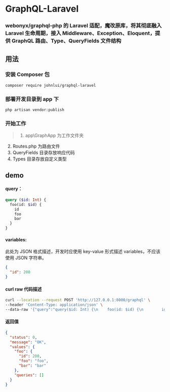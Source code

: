 # GraphQL-Laravel

### webonyx/graphql-php 的 Laravel 适配，魔改原库，将其彻底融入 Laravel 生命周期，接入 Middleware、Exception、Eloquent，提供 GraphQL 路由、Type、QueryFields 文件结构

## 用法

### 安装 Composer 包

`composer require johnlui/graphql-laravel`


### 部署开发目录到 app 下

`php artisan vendor:publish`

### 开始工作

> 1. app\GraphApp 为工作文件夹
  2. Routes.php 为路由文件
  3. QueryFields 目录存放响应代码
  4. Types 目录存放自定义类型

## demo

#### query：

```graphql
query ($id: Int) {
  foo(id: $id) {
    id
    foo
    bar
  }
}
```

#### variables:

此处为 JSON 格式描述，开发时应使用 key-value 形式描述 variables，不应该使用 JSON 字符串。

```json
{
  "id": 200
}
```

#### curl raw 代码描述

```bash
curl --location --request POST 'http://127.0.0.1:8000/graphql' \
--header 'Content-Type: application/json' \
--data-raw '{"query":"query($id: Int) {\n    foo(id: $id) {\n        id\n        foo\n        bar\n    }\n}","variables":{"id":200}}'
```

#### 返回值

```json
{
  "status": 0,
  "message": "OK",
  "values": {
    "foo": {
      "id": 200,
      "foo": "foo",
      "bar": "bar"
    },
    "queries": []
  }
}
```